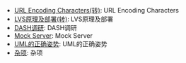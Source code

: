 * [URL Encoding Characters(转)](knowledge/url-encoding-characters.md): URL Encoding Characters
* [LVS原理及部署(转)](knowledge/lvs.md): LVS原理及部署
* [DASH调研](knowledge/dash.md): DASH调研
* [Mock Server](knowledge/mock-server.md): Mock Server
* [UML的正确姿势](knowledge/uml.md): UML的正确姿势
* [杂项](knowledge/misc.md): 杂项
